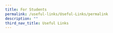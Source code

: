 ```yaml
---
title: For Students
permalink: /useful-links/Useful-Links/permalink
description: ""
third_nav_title: Useful Links
---
```

